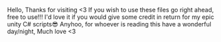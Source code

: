 Hello, Thanks for visiting <3
If you wish to use these files go right ahead, free to use!!!
I'd love it if you would give some credit in return for my epic unity C# scripts😎
Anyhoo, for whoever is reading this have a wonderful day/night, Much love <3
